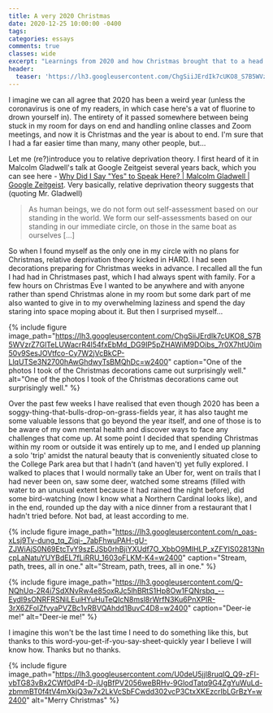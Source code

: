```yaml
---
title: A very 2020 Christmas
date: 2020-12-25 10:00:00 -0400
tags:
categories: essays
comments: true
classes: wide
excerpt: "Learnings from 2020 and how Christmas brought that to a head."
header:
  teaser: 'https://lh3.googleusercontent.com/ChgSiiJErdIk7cUKO8_S7B5WVzrZ7GlTeLUWacrR4l54fxEbMd_DG9IP5pZHAWiM9DOibs_7r0X7htU0im50v9SesJOVtfco-Cy7W2jVcBkCP-LlqUTSe3N2700hAwGhdwyTsBMQhDc=w2400'
---
```

I imagine we can all agree that 2020 has been a weird year (unless the coronavirus is one of my readers, in which case here's a vat of fluorine to drown yourself in). The entirety of it passed somewhere between being stuck in my room for days on end and handling online classes and Zoom meetings, and now it is Christmas and the year is about to end. I'm sure that I had a far easier time than many, many other people, but...

Let me (re?)introduce you to relative deprivation theory. I first heard of it in Malcolm Gladwell's talk at Google Zeitgeist several years back, which you can see here - [Why Did I Say "Yes" to Speak Here? \| Malcolm Gladwell \| Google Zeitgeist](https://www.youtube.com/watch?v=3UEwbRWFZVc). Very basically, relative deprivation theory suggests that (quoting Mr. Gladwell)

> As human beings, we do not form out self-assessment based on our standing in the world. We form our self-assessments based on our standing in our immediate circle, on those in the same boat as ourselves [...]

So when I found myself as the only one in my circle with no plans for Christmas, relative deprivation theory kicked in HARD. I had seen decorations preparing for Christmas weeks in advance. I recalled all the fun I had had in Christmases past, which I had always spent with family. For a few hours on Christmas Eve I wanted to be anywhere and with anyone rather than spend Christmas alone in my room but some dark part of me also wanted to give in to my overwhelming laziness and spend the day staring into space moping about it. But then I surprised myself...

{% include figure image_path="https://lh3.googleusercontent.com/ChgSiiJErdIk7cUKO8_S7B5WVzrZ7GlTeLUWacrR4l54fxEbMd_DG9IP5pZHAWiM9DOibs_7r0X7htU0im50v9SesJOVtfco-Cy7W2jVcBkCP-LlqUTSe3N2700hAwGhdwyTsBMQhDc=w2400" caption="One of the photos I took of the Christmas decorations came out surprisingly well." alt="One of the photos I took of the Christmas decorations came out surprisingly well." %}

Over the past few weeks I have realised that even though 2020 has been a soggy-thing-that-bulls-drop-on-grass-fields year, it has also taught me some valuable lessons that go beyond the year itself, and one of those is to be aware of my own mental health and discover ways to face any challenges that come up. At some point I decided that spending Christmas within my room or outside it was entirely up to me, and I ended up planning a solo 'trip' amidst the natural beauty that is conveniently situated close to the College Park area but that I hadn't (and haven't) yet fully explored. I walked to places that I would normally take an Uber for, went on trails that I had never been on, saw some deer, watched some streams (filled with water to an unusual extent because it had rained the night before), did some bird-watching (now I know what a Northern Cardinal looks like), and in the end, rounded up the day with a nice dinner from a restaurant that I hadn't tried before. Not bad, at least according to me. 

{% include figure image_path="https://lh3.googleusercontent.com/n_oas-xLsj9Tv-dung_tq_Ziqi-_7abFhwuPAH-gU-ZJWiAjS0N69EtcTvY9szEJSb0rhBjiYXUdf7O_XbbO9MIHLP_xZFYIS02813NncpLaNatuYUYBdEL7fLiRRU_1603oFLKM-K4=w2400" caption="Stream, path, trees, all in one." alt="Stream, path, trees, all in one." %}

{% include figure image_path="https://lh3.googleusercontent.com/Q-NQhUq-2R4i7SdXNvRw4e85oxRJc5lhBRtS1Hp8Ow1FQNrsbq_--EydI9sONRFRSNiLEuiHYuHuTeQIcN8msl8rWrfN3Ku6PnXPIR-3rX6ZFolZfvyaPVZBc1vRBVQAhdd1BuvC4D8=w2400" caption="Deer-ie me!" alt="Deer-ie me!" %}

I imagine this won't be the last time I need to do something like this, but thanks to this word-you-get-if-you-say-sheet-quickly year I believe I will know how. Thanks but no thanks.

{% include figure image_path="https://lh3.googleusercontent.com/U0deU5jjl8ruqIQ_Q9-zFI-vbTG83vBx2CWf0dP4-D-jUgBfPV2056weBRHv-9GlodTatq9G4ZgYuWuLd-zbmmBT0f4tV4mXkjQ3w7x2LkVcSbFCwdd302vcP3CtxXKEzcrIbLGrBzY=w2400" alt="Merry Christmas" %}